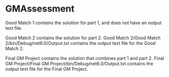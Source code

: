 # GMAssessment
Good Match 1 contains the solution for part 1, and does not have an output text file.

Good Match 2 contains the solution for part 2.
Good Match 2/Good Match 2/bin/Debug/net6.0/Output.txt contains the output text file for the Good Match 2.

Final GM Project contains the solution that combines part 1 and part 2.
Final GM Project/Final GM Project/bin/Debug/net6.0/Output.txt contains the output text file for the Final GM Project.
